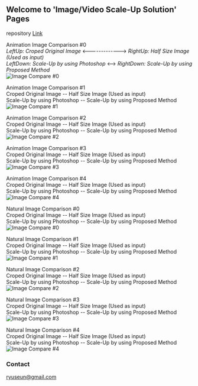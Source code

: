 ## Welcome to 'Image/Video Scale-Up Solution' Pages

repository
[Link](https://github.com/ryuseun/solution_scaleup)


Animation Image Comparison #0  
_LeftUp: Croped Original Image_ <-------------> _RightUp: Half Size Image (Used as input)_   
_LeftDown: Scale-Up by using Photoshop_ <--> _RightDown: Scale-Up by using Proposed Method_   
![Image Compare #0](./output_aa0.jpg)

Animation Image Comparison #1 \
Croped Original Image       -- Half Size Image (Used as input) \
Scale-Up by using Photoshop -- Scale-Up by using Proposed Method
![Image Compare #1](./output_aa1.jpg)

Animation Image Comparison #2 \
Croped Original Image       -- Half Size Image (Used as input) \
Scale-Up by using Photoshop -- Scale-Up by using Proposed Method
![Image Compare #2](./output_aa2.jpg)

Animation Image Comparison #3 \
Croped Original Image       -- Half Size Image (Used as input) \
Scale-Up by using Photoshop -- Scale-Up by using Proposed Method
![Image Compare #3](./output_aa3.jpg)

Animation Image Comparison #4 \
Croped Original Image       -- Half Size Image (Used as input) \
Scale-Up by using Photoshop -- Scale-Up by using Proposed Method
![Image Compare #4](./output_aa4.jpg)

Natural Image Comparison #0 \
Croped Original Image       -- Half Size Image (Used as input) \
Scale-Up by using Photoshop -- Scale-Up by using Proposed Method
![Image Compare #0](./output_bb0.jpg)

Natural Image Comparison #1 \
Croped Original Image       -- Half Size Image (Used as input) \
Scale-Up by using Photoshop -- Scale-Up by using Proposed Method
![Image Compare #1](./output_bb1.jpg)

Natural Image Comparison #2 \
Croped Original Image       -- Half Size Image (Used as input) \
Scale-Up by using Photoshop -- Scale-Up by using Proposed Method
![Image Compare #2](./output_bb2.jpg)

Natural Image Comparison #3 \
Croped Original Image       -- Half Size Image (Used as input) \
Scale-Up by using Photoshop -- Scale-Up by using Proposed Method
![Image Compare #3](./output_bb3.jpg)

Natural Image Comparison #4 \
Croped Original Image       -- Half Size Image (Used as input) \
Scale-Up by using Photoshop -- Scale-Up by using Proposed Method
![Image Compare #4](./output_bb4.jpg)


### Contact
ryuseun@gmail.com
